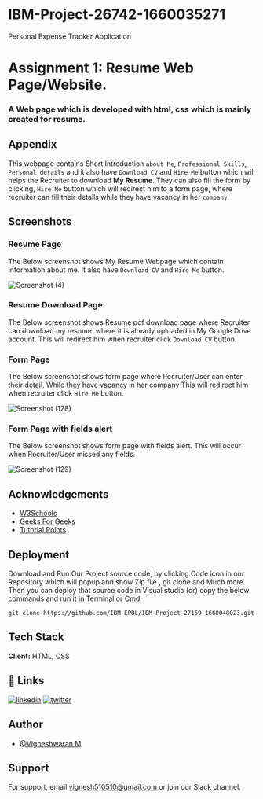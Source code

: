 # IBM-Project-26742-1660035271
Personal Expense Tracker Application

# Assignment 1: Resume Web Page/Website.
### A Web page which is developed with html, css which is mainly created for resume.




## Appendix

This webpage contains Short Introduction `about Me`, `Professional Skills`, `Personal details` and it also have `Download CV` and  `Hire Me` button which will helps the Recruiter to download __My Resume__. They can also fill the form  by clicking, `Hire Me` button which will redirect him to a form page, where recruiter can fill their details while they have vacancy in her `company`.


## Screenshots
### Resume Page
The Below screenshot shows My Resume Webpage which contain information about me.
It also have `Download CV` and `Hire Me` button.

![Screenshot (4)](https://user-images.githubusercontent.com/113893768/193237971-e7d26b51-d174-4d51-95b3-a7de62bd3856.png)



### Resume Download Page
The Below screenshot shows Resume pdf download page where Recruiter can download my resume.
where it is already uploaded in My Google Drive account. 
This will redirect him when recruiter  click `Download CV` button.




### Form Page
The Below screenshot shows form page where Recruiter/User can enter their detail, While they have vacancy in her company
This will redirect him when recruiter  click `Hire Me` button.

![Screenshot (128)](https://user-images.githubusercontent.com/103897625/190868503-5697c9e3-e53e-42c3-8fea-cbc406caff0a.png)


### Form Page with fields alert
The Below screenshot shows form page with fields alert. This will occur when Recruiter/User missed any fields.

![Screenshot (129)](https://user-images.githubusercontent.com/103897625/190868521-b55b5291-a8a6-458b-81a3-3b673e24b826.png)


## Acknowledgements

 - [W3Schools](https://awesomeopensource.com/project/elangosundar/awesome-README-templates)
 - [Geeks For Geeks](https://github.com/matiassingers/awesome-readme)
 - [Tutorial Points](https://bulldogjob.com/news/449-how-to-write-a-good-readme-for-your-github-project)



## Deployment 

Download and Run Our Project source code, by clicking Code icon in our Repository which will popup and show Zip file , git clone and Much more.
Then you can deploy that source code in Visual studio (or) copy the below commands and run it in Terminal or Cmd. 

```
git clone https://github.com/IBM-EPBL/IBM-Project-27159-1660048023.git

```



## Tech Stack

**Client:** HTML, CSS




## 🔗 Links
[![linkedin](https://img.shields.io/badge/linkedin-0A66C2?style=for-the-badge&logo=linkedin&logoColor=white)](https://www.linkedin.com/in/vwaran)
[![twitter](https://img.shields.io/badge/twitter-1DA1F2?style=for-the-badge&logo=twitter&logoColor=white)](https://twitter.com/)


## Author

- [@Vigneshwaran M](https://www.github.com/vicky-510)


## Support

For support, email vignesh510510@gmail.com or join our Slack channel.

